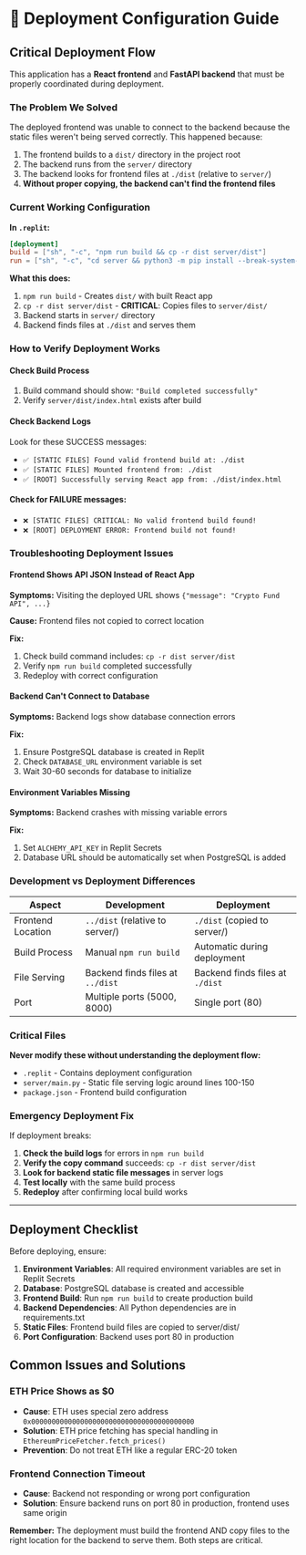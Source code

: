 # 🚀 Deployment Configuration Guide

## Critical Deployment Flow

This application has a **React frontend** and **FastAPI backend** that must be properly coordinated during deployment.

### The Problem We Solved

The deployed frontend was unable to connect to the backend because the static files weren't being served correctly. This happened because:

1. The frontend builds to a `dist/` directory in the project root
2. The backend runs from the `server/` directory 
3. The backend looks for frontend files at `./dist` (relative to `server/`)
4. **Without proper copying, the backend can't find the frontend files**

### Current Working Configuration

**In `.replit`:**
```toml
[deployment]
build = ["sh", "-c", "npm run build && cp -r dist server/dist"]
run = ["sh", "-c", "cd server && python3 -m pip install --break-system-packages -r requirements.txt && python3 main.py"]
```

**What this does:**
1. `npm run build` - Creates `dist/` with built React app
2. `cp -r dist server/dist` - **CRITICAL**: Copies files to `server/dist/`
3. Backend starts in `server/` directory
4. Backend finds files at `./dist` and serves them

### How to Verify Deployment Works

#### Check Build Process
1. Build command should show: `"Build completed successfully"`
2. Verify `server/dist/index.html` exists after build

#### Check Backend Logs
Look for these SUCCESS messages:
- `✅ [STATIC FILES] Found valid frontend build at: ./dist`
- `✅ [STATIC FILES] Mounted frontend from: ./dist` 
- `✅ [ROOT] Successfully serving React app from: ./dist/index.html`

#### Check for FAILURE messages:
- `❌ [STATIC FILES] CRITICAL: No valid frontend build found!`
- `❌ [ROOT] DEPLOYMENT ERROR: Frontend build not found!`

### Troubleshooting Deployment Issues

#### Frontend Shows API JSON Instead of React App
**Symptoms:** Visiting the deployed URL shows `{"message": "Crypto Fund API", ...}`

**Cause:** Frontend files not copied to correct location

**Fix:** 
1. Check build command includes: `cp -r dist server/dist`
2. Verify `npm run build` completed successfully
3. Redeploy with correct configuration

#### Backend Can't Connect to Database  
**Symptoms:** Backend logs show database connection errors

**Fix:**
1. Ensure PostgreSQL database is created in Replit
2. Check `DATABASE_URL` environment variable is set
3. Wait 30-60 seconds for database to initialize

#### Environment Variables Missing
**Symptoms:** Backend crashes with missing variable errors

**Fix:**
1. Set `ALCHEMY_API_KEY` in Replit Secrets
2. Database URL should be automatically set when PostgreSQL is added

### Development vs Deployment Differences

| Aspect | Development | Deployment |
|--------|-------------|------------|
| Frontend Location | `../dist` (relative to server/) | `./dist` (copied to server/) |
| Build Process | Manual `npm run build` | Automatic during deployment |
| File Serving | Backend finds files at `../dist` | Backend finds files at `./dist` |
| Port | Multiple ports (5000, 8000) | Single port (80) |

### Critical Files

**Never modify these without understanding the deployment flow:**
- `.replit` - Contains deployment configuration
- `server/main.py` - Static file serving logic around lines 100-150
- `package.json` - Frontend build configuration

### Emergency Deployment Fix

If deployment breaks:

1. **Check the build logs** for errors in `npm run build`
2. **Verify the copy command** succeeds: `cp -r dist server/dist`  
3. **Look for backend static file messages** in server logs
4. **Test locally** with the same build process
5. **Redeploy** after confirming local build works

---

## Deployment Checklist

Before deploying, ensure:

1. **Environment Variables**: All required environment variables are set in Replit Secrets
2. **Database**: PostgreSQL database is created and accessible
3. **Frontend Build**: Run `npm run build` to create production build
4. **Backend Dependencies**: All Python dependencies are in requirements.txt
5. **Static Files**: Frontend build files are copied to server/dist/
6. **Port Configuration**: Backend uses port 80 in production

## Common Issues and Solutions

### ETH Price Shows as $0
- **Cause**: ETH uses special zero address `0x0000000000000000000000000000000000000000`
- **Solution**: ETH price fetching has special handling in `EthereumPriceFetcher.fetch_prices()`
- **Prevention**: Do not treat ETH like a regular ERC-20 token

### Frontend Connection Timeout
- **Cause**: Backend not responding or wrong port configuration
- **Solution**: Ensure backend runs on port 80 in production, frontend uses same origin

**Remember:** The deployment must build the frontend AND copy files to the right location for the backend to serve them. Both steps are critical.